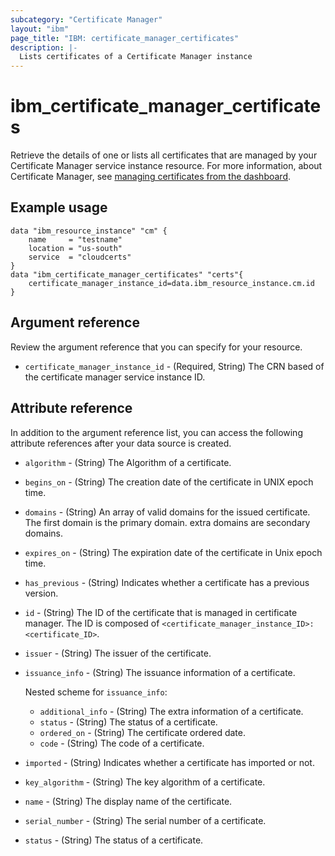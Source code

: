 ```yaml
---
subcategory: "Certificate Manager"
layout: "ibm"
page_title: "IBM: certificate_manager_certificates"
description: |-
  Lists certificates of a Certificate Manager instance
---
```


# ibm_certificate_manager_certificates

Retrieve the details of one or lists all certificates that are managed by your Certificate Manager service instance resource. For more information, about Certificate Manager, see [managing certificates from the dashboard](https://cloud.ibm.com/docs/certificate-manager?topic=certificate-manager-managing-certificates-from-the-dashboard).


## Example usage

```
data "ibm_resource_instance" "cm" {
    name     = "testname"
    location = "us-south"
    service  = "cloudcerts"
}
data "ibm_certificate_manager_certificates" "certs"{
    certificate_manager_instance_id=data.ibm_resource_instance.cm.id
}
```

## Argument reference
Review the argument reference that you can specify for your resource. 

- `certificate_manager_instance_id` - (Required, String) The CRN based of the certificate manager service instance ID.

## Attribute reference
In addition to the argument reference list, you can access the following attribute references after your data source is created.

- `algorithm` - (String) The Algorithm of a certificate.
- `begins_on` - (String) The creation date of the certificate in UNIX epoch time.
- `domains` - (String) An array of valid domains for the issued certificate. The first domain is the primary domain. extra domains are secondary domains.
- `expires_on` - (String) The expiration date of the certificate in Unix epoch time.
- `has_previous` - (String) Indicates whether a certificate has a previous version.
- `id` - (String) The ID of the certificate that is managed in certificate manager. The ID is composed of `<certificate_manager_instance_ID>:<certificate_ID>`.
- `issuer` - (String) The issuer of the certificate.
- `issuance_info` - (String) The issuance information of a certificate.
  
  Nested scheme for `issuance_info`:
  - `additional_info` - (String) The extra information of a certificate.
  - `status` - (String) The status of a certificate.
  - `ordered_on` - (String) The certificate ordered date.
  - `code` - (String) The code of a certificate.
  
- `imported` - (String) Indicates whether a certificate has imported or not.
- `key_algorithm` - (String) The key algorithm of a certificate.
- `name` - (String) The display name of the certificate.
- `serial_number` - (String) The serial number of a certificate.
- `status` - (String) The status of a certificate.
